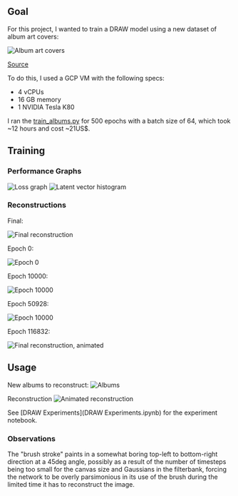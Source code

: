 ## Goal

For this project, I wanted to train a DRAW model using a new dataset of album
art covers:

![Album art covers](examples/test_xs.png)

[Source](https://archive.org/details/audio-covers)

To do this, I used a GCP VM with the following specs:
- 4 vCPUs
- 16 GB memory
- 1 NVIDIA Tesla K80

I ran the [train_albums.py](train_albums.py) for 500 epochs with a batch size
of 64, which took ~12 hours and cost ~21US$.

## Training

### Performance Graphs

![Loss graph](examples/loss.png)
![Latent vector histogram](examples/recon_histogram.png)

### Reconstructions

Final:

![Final reconstruction](examples/montage.png)

Epoch 0:

![Epoch 0](examples/manifold_00000000.gif)

Epoch 10000:

![Epoch 10000](examples/manifold_00010000.gif)

Epoch 50928:

![Epoch 10000](examples/manifold_00050928.gif)

Epoch 116832:

![Final reconstruction, animated](examples/manifold_00116832.gif)

## Usage

New albums to reconstruct:
![Albums](examples/experiment_montage.png)

Reconstruction
![Animated reconstruction](examples/experiment_recon.gif)

See [DRAW Experiments](DRAW Experiments.ipynb) for the experiment notebook.

### Observations

The "brush stroke" paints in a somewhat boring top-left to bottom-right
direction at a 45deg angle, possibly as a result of the number of timesteps
being too small for the canvas size and Gaussians in the filterbank, forcing
the network to be overly parsimonious in its use of the brush during the
limited time it has to reconstruct the image.
